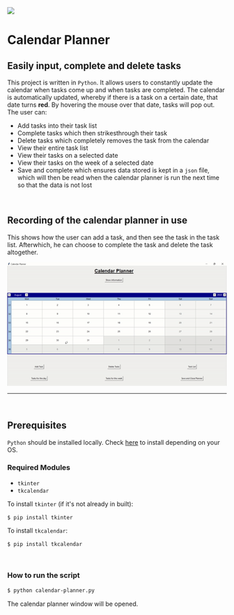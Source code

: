 
<img src="https://github.com/HJH-08/calendar-planner/blob/main/%F0%9F%93%86_Calendar_Planner.png" width='1200'>


# Calendar Planner

## Easily input, complete and delete tasks

This project is written in `Python`. It allows users to constantly update the calendar when tasks 
come up and when tasks are completed. The calendar is automatically updated, whereby if there is a task on a certain date, that date turns **red**. By hovering the mouse over that date, tasks will pop out.
The user can:

* Add tasks into their task list
* Complete tasks which then strikesthrough their task
* Delete tasks which completely removes the task from the calendar
* View their entire task list
* View their tasks on a selected date
* View their tasks on the week of a selected date
* Save and complete which ensures data stored is kept in a `json` file, which will then be read when the calendar planner is run the next time so that the data is not lost

<br>

## Recording of the calendar planner in use

This shows how the user can add a task, and then see the task in the task list. Afterwhich, he can choose to complete the task and delete the task altogether.


![Recording of calendar planner](https://github.com/HJH-08/calendar-planner/blob/main/Calendar%20Planner%20recording.gif)

___
<br>
     
## Prerequisites
       
`Python` should be installed locally. Check [here](https://www.python.org/downloads/) to install depending on your OS.

### Required Modules
- `tkinter`
- `tkcalendar`


To install `tkinter` (if it's not already in built):
```
$ pip install tkinter
```


To install `tkcalendar`: 
```
$ pip install tkcalendar
```
<br>

### How to run the script
``` bash
$ python calendar-planner.py
```

The calendar planner window will be opened.